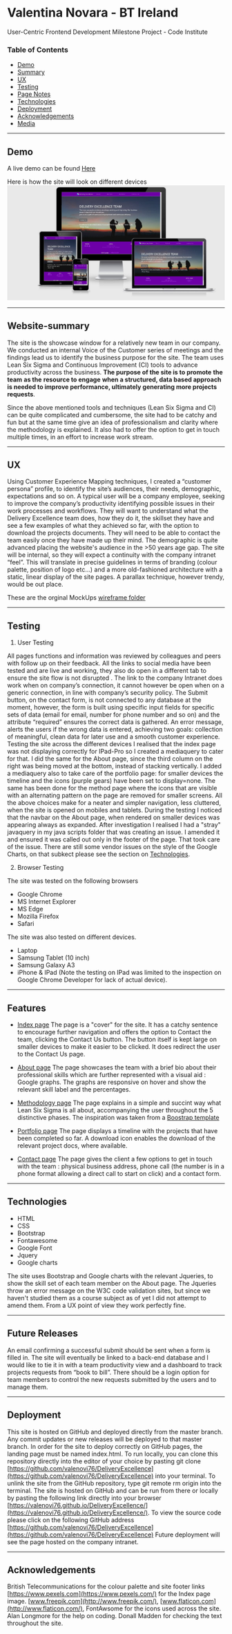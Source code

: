 



# Valentina Novara - BT Ireland

User-Centric Frontend Development Milestone Project - Code Institute

### Table of Contents

-   [Demo](https://github.com/valenovi76/DeliveryExcellence/blob/master/README.md#Demo)
-   [Summary](https://github.com/valenovi76/DeliveryExcellence/blob/master/README.md#Website-summary)
-   [UX](https://github.com/valenovi76/DeliveryExcellence/blob/master/README.md#UX)
-   [Testing](https://github.com/valenovi76/DeliveryExcellence/blob/master/README.md#Testing)
-   [Page Notes](https://github.com/valenovi76/DeliveryExcellence/blob/master/README.md#Page-Notes)
-   [Technologies](https://github.com/valenovi76/DeliveryExcellence/blob/master/README.md#Technologies)
-   [Deployment](https://github.com/valenovi76/DeliveryExcellence/blob/master/README.md#Deployment)
-   [Acknowledgements](https://github.com/valenovi76/DeliveryExcellence/blob/master/README.md#Acknowledgements)
-   [Media](https://github.com/valenovi76/DeliveryExcellence/blob/master/README.md#Media)

----------

## Demo

A live demo can be found [Here](https://valenovi76.github.io/DeliveryExcellence/index.html)

Here is how the site will look on different devices ![differnt devices view](https://raw.githubusercontent.com/valenovi76/DeliveryExcellence/master/assets/images/responsive_site.jpg) 

----------

## Website-summary

The site is the showcase window for a relatively new team in our company. We conducted an internal Voice of the Customer series of meetings and the findings lead us to identify the business purpose for the site. The team uses Lean Six Sigma and Continuous Improvement (CI) tools to advance productivity across the business. **The purpose of the site is to promote** **the team** **as the** **resource to engage** **when a structured, data based approach is needed to improve performance, ultimately generating more projects requests**.

Since the above mentioned tools and techniques (Lean Six Sigma and CI) can be quite complicated and cumbersome, the site had to be catchy and fun but at the same time give an idea of professionalism and clarity where the methodology is explained. It also had to offer the option to get in touch multiple times, in an effort to increase work stream.

----------

## UX

Using Customer Experience Mapping techniques, I created a “customer persona” profile, to identify the site’s audiences, their needs, demographic, expectations and so on. A typical user will be a company employee, seeking to improve the company’s productivity identifying possible issues in their work processes and workflows. They will want to understand what the Delivery Excellence team does, how they do it, the skillset they have and see  a few examples of what they achieved so far, with the option to download the projects documents. They will need to be able to contact the team easily once they have made up their mind. The demographic is quite advanced placing the website's audience in the >50 years age gap. The site will be internal, so they will expect a continuity with the company intranet “feel”. This will translate in precise guidelines in terms of branding (colour palette, position of logo etc…) and a more old-fashioned architecture with a static, linear display of the site pages. A parallax technique, however trendy, would be out place.

These are the orginal MockUps [wireframe folder](https://github.com/valenovi76/DeliveryExcellence/tree/master/assets/wireframes)

----------

## Testing

1.  User Testing

All pages functions and information was reviewed by colleagues and peers with follow up on their feedback. All the links to social media have been tested and are live and working, they also do open in a different tab to ensure the site flow is not disrupted . The link to the company Intranet does work when on company’s connection, it cannot however be open when on a generic connection, in line with company’s security policy. The Submit button, on the contact form, is not connected to any database at the moment, however, the form is built using specific input fields for specific sets of data (email for email, number for phone number and so on) and the attribute “required” ensures the correct data is gathered. An error message, alerts the users if the wrong data is entered, achieving two goals: collection of meaningful, clean data for later use and a smooth customer experience. Testing the site across the different devices I realised that the index page was not displaying correctly for IPad-Pro so I created a mediaquery to cater for that. I did the same for the About page, since the third column on the right was being moved at the bottom, instead of stacking vertically. I added a mediaquery also to take care of the portfolio page: for smaller devices the timeline and the icons (purple gears) have been set to display=none. The same has been done for the method page where the icons that are visible with an alternating pattern on the page are removed for smaller screens. All the above choices make for a neater and simpler navigation, less cluttered, when the site is opened on mobiles and tablets.
During the testing I noticed that the navbar on the About page, when rendered on smaller devices was appearing always as expanded.
After investigation I realised I had a "stray" javaquery in my java scripts folder that was creating an issue. I amended it and ensured it was called out only in the footer of the page. That took care of the issue.
There are still some vendor issues on the style of the Google Charts, on that subkect please see the section on  [Technologies](https://github.com/valenovi76/DeliveryExcellence/blob/master/README.md#Technologies).

2.  Browser Testing

The site was tested on the following browsers 

 - Google Chrome 
 - MS Internet Explorer 
 - MS Edge
 - Mozilla Firefox   
 - Safari

The site was also tested on different devices.

 - Laptop 
 - Samsung Tablet (10 inch)
 - Samsung Galaxy A3 
 - iPhone & IPad (Note the testing on IPad was limited to the inspection on Google Chrome Developer for lack of actual device).

----------

## Features

 - [Index page](https://valenovi76.github.io/DeliveryExcellence/index.html)
The page is a "cover" for the site. It has a catchy sentence to encourage further navigation and offers the option to Contact the team, clicking the Contact Us button. The button itself is kept large on smaller devices to make it easier to be clicked. It does redirect the user to the Contact Us page.

 - [About page](https://valenovi76.github.io/DeliveryExcellence/team.html) 
The page showcases the team with a brief bio about their professional skills which are further represented with a visual aid : Google graphs. The graphs are responsive on hover and show the relevant skill label and the percentages.

 - [Methodology page](https://valenovi76.github.io/DeliveryExcellence/method.html)
 The page explains in a simple and succint way what Lean Six Sigma is all about, accompanying the user throughout the 5 distinctive phases. The inspiration was taken from a [Boostrap template](https://themes.getbootstrap.com/product/sparrow-simple-seamless-alive/)

 - [Portfolio page](https://valenovi76.github.io/DeliveryExcellence/portfolio.html)
The page displays a timeline with the projects that have been completed so far. A download icon enables the download of the relevant project docs, where available.

 - [Contact page](https://valenovi76.github.io/DeliveryExcellence/contact.html)
The page gives the client a few options to get in touch with the team : physical business address, phone call (the number is in a phone format allowing a direct call to start on click) and a contact form.

----------

## Technologies

 - HTML
 - CSS
 - Bootstrap
 - Fontawesome
 - Google Font
 -  Jquery 
 - Google charts


The site uses Bootstrap and Google charts with the relevant Jqueries, to show the skill set of each team member on the About page. The Jqueries throw an error message on the W3C code validation sites, but since we haven't studied them as a course subject as of yet I did not attempt to amend them. From a UX point of view they work perfectly fine.

----------

## Future Releases

An email confirming a successful submit should be sent when a form is filled in. The site will eventually be linked to a back-end database and I would like to tie it in with a team productivity view and a dashboard to track projects requests from “book to bill”. There should be a login option for team members to control the new requests submitted by the users and to manage them.

----------

## Deployment

This site is hosted on GitHub and deployed directly from the master branch. Any commit updates or new releases will be deployed to that master branch. In order for the site to deploy correctly on GitHub pages, the landing page must be named index.html. To run locally, you can clone this repository directly into the editor of your choice by pasting git clone [https://github.com/valenovi76/DeliveryExcellence](https://github.com/valenovi76/DeliveryExcellence) into your terminal. To unlink the site from the GitHub repository, type git remote rm origin into the terminal. The site is hosted on GitHub and can be run from there or locally by pasting the following link directly into your browser [https://valenovi76.github.io/DeliveryExcellence/](https://valenovi76.github.io/DeliveryExcellence/). To view the source code please click on the following GitHub address [https://github.com/valenovi76/DeliveryExcellence](https://github.com/valenovi76/DeliveryExcellence) Future deployment will see the page hosted on the company intranet.

----------

## Acknowledgements

British Telecommunications for the colour palette and site footer links
 [https://www.pexels.com](https://www.pexels.com/) for the Index page image.
 [www.freepik.com](http://www.freepik.com/), [www.flaticon.com](http://www.flaticon.com/), FontAwsome for the icons used across the site.
 Alan Longmore for the help on coding.
 Donall Madden for checking the text throughout the site.
